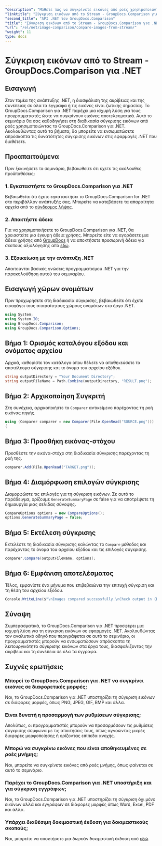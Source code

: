 ```yaml
---
"description": "Μάθετε πώς να συγκρίνετε εικόνες από ροές χρησιμοποιώντας το GroupDocs.Comparison για .NET. Οδηγός βήμα προς βήμα για απρόσκοπτη ενσωμάτωση σε εφαρμογές .NET."
"linktitle": "Σύγκριση εικόνων από το Stream - GroupDocs.Comparison για .NET"
"second_title": "API .NET του GroupDocs.Comparison"
"title": "Σύγκριση εικόνων από το Stream - GroupDocs.Comparison για .NET"
"url": "/el/net/image-comparison/compare-images-from-stream/"
"weight": 11
type: docs
---
```

# Σύγκριση εικόνων από το Stream - GroupDocs.Comparison για .NET

## Εισαγωγή
Στον τομέα της ανάπτυξης .NET, η διασφάλιση της ακρίβειας και της συνέπειας σε όλα τα έγγραφα ή τις εικόνες είναι ζωτικής σημασίας. Το GroupDocs.Comparison για .NET παρέχει μια ισχυρή λύση για τους προγραμματιστές ώστε να συγκρίνουν εικόνες αποτελεσματικά. Αυτό το σεμινάριο θα σας καθοδηγήσει στη διαδικασία σύγκρισης εικόνων από ροές χρησιμοποιώντας το GroupDocs.Comparison για .NET. Ακολουθώντας αυτά τα βήματα, θα μπορείτε να ενσωματώσετε απρόσκοπτα τις δυνατότητες σύγκρισης εικόνων στις εφαρμογές .NET που διαθέτετε.
## Προαπαιτούμενα
Πριν ξεκινήσετε το σεμινάριο, βεβαιωθείτε ότι έχετε τις ακόλουθες προϋποθέσεις:
### 1. Εγκαταστήστε το GroupDocs.Comparison για .NET
Βεβαιωθείτε ότι έχετε εγκαταστήσει το GroupDocs.Comparison for .NET στο περιβάλλον ανάπτυξής σας. Μπορείτε να κατεβάσετε τα απαραίτητα αρχεία από το [σύνδεσμος λήψης](https://releases.groupdocs.com/comparison/net/).
### 2. Αποκτήστε άδεια
Για να χρησιμοποιήσετε το GroupDocs.Comparison για .NET, θα χρειαστείτε μια έγκυρη άδεια χρήσης. Μπορείτε είτε να αγοράσετε μια άδεια χρήσης από [GroupDocs](https://purchase.groupdocs.com/buy) ή να αποκτήσετε προσωρινή άδεια για σκοπούς αξιολόγησης από [εδώ](https://purchase.groupdocs.com/temporary-license/).
### 3. Εξοικείωση με την ανάπτυξη .NET
Απαιτούνται βασικές γνώσεις προγραμματισμού .NET για την παρακολούθηση αυτού του σεμιναρίου.

## Εισαγωγή χώρων ονομάτων
Πριν προχωρήσετε στη διαδικασία σύγκρισης, βεβαιωθείτε ότι έχετε εισαγάγει τους απαραίτητους χώρους ονομάτων στο έργο .NET. 
```csharp
using System;
using System.IO;
using GroupDocs.Comparison;
using GroupDocs.Comparison.Options;
```
## Βήμα 1: Ορισμός καταλόγου εξόδου και ονόματος αρχείου
Αρχικά, καθορίστε τον κατάλογο όπου θέλετε να αποθηκεύσετε το αποτέλεσμα σύγκρισης και το όνομα του αρχείου εξόδου.
```csharp
string outputDirectory = "Your Document Directory";
string outputFileName = Path.Combine(outputDirectory, "RESULT.png");
```
## Βήμα 2: Αρχικοποίηση Συγκριτή
Στη συνέχεια, αρχικοποιήστε το `Comparer` αντικείμενο παρέχοντας τη ροή εικόνας πηγής.
```csharp
using (Comparer comparer = new Comparer(File.OpenRead("SOURCE.png")))
{
```
## Βήμα 3: Προσθήκη εικόνας-στόχου
Προσθέστε την εικόνα-στόχο στη διαδικασία σύγκρισης παρέχοντας τη ροή της.
```csharp
comparer.Add(File.OpenRead("TARGET.png"));
```
## Βήμα 4: Διαμόρφωση επιλογών σύγκρισης
Διαμορφώστε τις επιλογές για τη σύγκριση εικόνων. Σε αυτό το παράδειγμα, ορίζουμε `GenerateSummaryPage` σε false για να αποτρέψετε τη δημιουργία μιας σελίδας σύνοψης.
```csharp
CompareOptions options = new CompareOptions();
options.GenerateSummaryPage = false;
```
## Βήμα 5: Εκτέλεση σύγκρισης
Εκτελέστε τη διαδικασία σύγκρισης καλώντας το `Compare` μέθοδος και παρέχοντας το όνομα του αρχείου εξόδου και τις επιλογές σύγκρισης.
```csharp
comparer.Compare(outputFileName, options);
```
## Βήμα 6: Εμφάνιση αποτελέσματος
Τέλος, εμφανίστε ένα μήνυμα που επιβεβαιώνει την επιτυχή σύγκριση και τη θέση του αρχείου εξόδου.
```csharp
Console.WriteLine($"\nImages compared successfully.\nCheck output in {Directory.GetCurrentDirectory()}.");
```

## Σύναψη
Συμπερασματικά, το GroupDocs.Comparison για .NET προσφέρει μια ισχυρή λύση για τη σύγκριση εικόνων σε εφαρμογές .NET. Ακολουθώντας τον αναλυτικό οδηγό που περιγράφεται σε αυτό το σεμινάριο, οι προγραμματιστές μπορούν να ενσωματώσουν απρόσκοπτα τη λειτουργικότητα σύγκρισης εικόνων στα έργα τους, διασφαλίζοντας την ακρίβεια και τη συνέπεια σε όλα τα έγγραφα.
## Συχνές ερωτήσεις
### Μπορεί το GroupDocs.Comparison για .NET να συγκρίνει εικόνες σε διαφορετικές μορφές;
Ναι, το GroupDocs.Comparison για .NET υποστηρίζει τη σύγκριση εικόνων σε διάφορες μορφές, όπως PNG, JPEG, GIF, BMP και άλλα.
### Είναι δυνατή η προσαρμογή των ρυθμίσεων σύγκρισης;
Απολύτως, οι προγραμματιστές μπορούν να προσαρμόσουν τις ρυθμίσεις σύγκρισης σύμφωνα με τις απαιτήσεις τους, όπως αγνοώντας μικρές διαφορές μορφοποίησης ή ορίζοντας επίπεδα ανοχής.
### Μπορώ να συγκρίνω εικόνες που είναι αποθηκευμένες σε ροές μνήμης;
Ναι, μπορείτε να συγκρίνετε εικόνες από ροές μνήμης, όπως φαίνεται σε αυτό το σεμινάριο.
### Παρέχει το GroupDocs.Comparison για .NET υποστήριξη και για σύγκριση εγγράφων;
Ναι, το GroupDocs.Comparison για .NET υποστηρίζει τη σύγκριση όχι μόνο εικόνων αλλά και εγγράφων σε διάφορες μορφές όπως Word, Excel, PDF και άλλα.
### Υπάρχει διαθέσιμη δοκιμαστική έκδοση για δοκιμαστικούς σκοπούς;
Ναι, μπορείτε να αποκτήσετε μια δωρεάν δοκιμαστική έκδοση από [εδώ](https://releases.groupdocs.com/).